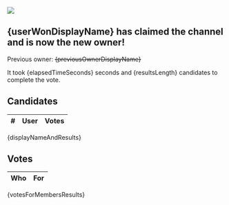 ![]({userWonDisplayAvatarURL})

## {userWonDisplayName} has claimed the channel and is now the new owner!

Previous owner: ~~{previousOwnerDisplayName}~~

It took {elapsedTimeSeconds} seconds and {resultsLength} candidates to complete the vote.

## Candidates
\# | User | Votes
:----: | :----: | :----:
{displayNameAndResults}

## Votes
Who | For
:----: | :----:
{votesForMembersResults}
